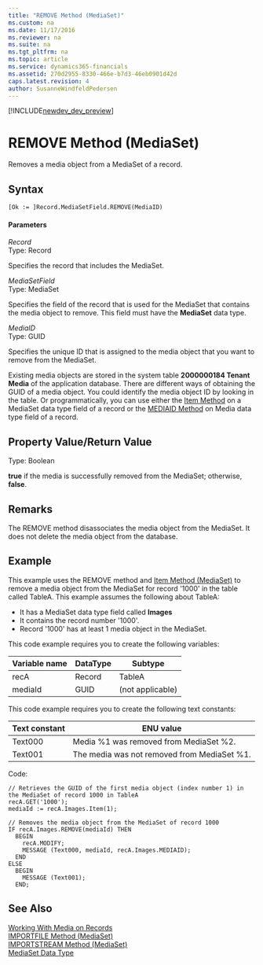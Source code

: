 ```yaml
---
title: "REMOVE Method (MediaSet)"
ms.custom: na
ms.date: 11/17/2016
ms.reviewer: na
ms.suite: na
ms.tgt_pltfrm: na
ms.topic: article
ms.service: dynamics365-financials
ms.assetid: 270d2955-8330-466e-b7d3-46eb0901d42d
caps.latest.revision: 4
author: SusanneWindfeldPedersen
---
```


[!INCLUDE[newdev_dev_preview](../includes/newdev_dev_preview.md)]

# REMOVE Method (MediaSet)
Removes a media object from a MediaSet of a record.

## Syntax  

```  
[Ok := ]Record.MediaSetField.REMOVE(MediaID)  
```  

#### Parameters  
*Record*  
Type: Record  

Specifies the record that includes the MediaSet.  

*MediaSetField*  
Type: MediaSet  

Specifies the field of the record that is used for the MediaSet that contains the media object to remove. This field must have the **MediaSet** data type.

*MediaID*  
Type: GUID  

Specifies the unique ID that is assigned to the media object that you want to remove from the MediaSet.

Existing media objects are stored in the system table **2000000184 Tenant Media** of the application database. There are different ways of obtaining the GUID of a media object. You could identify the media object ID by looking in the table. Or programmatically, you can use either the [Item Method](devenv-Item-Method-MediaSet.md) on a MediaSet data type field of a record or the [MEDIAID Method](devenv-MEDIAID-Method-Media.md) on Media data type field of a record.

## Property Value/Return Value  
Type: Boolean  

**true** if the media is successfully removed from the MediaSet; otherwise, **false**.

## Remarks  
The REMOVE method disassociates the media object from the MediaSet. It does not delete the media object from the database.

## Example  
This example uses the REMOVE method and [Item Method \(MediaSet\)](devenv-Item-Method-MediaSet.md) to remove a media object from the MediaSet for record '1000' in the table called TableA. This example assumes the following about TableA:

-   It has a MediaSet data type field called **Images**
-   It contains the record number '1000'.
-   Record '1000' has at least 1 media object in the MediaSet.

This code example requires you to create the following variables:  

|Variable name|DataType|Subtype|  
|-------------------|--------------|-------------|  
|recA|Record|TableA|
|mediaId|GUID|(not applicable) |


This code example requires you to create the following text constants:  

|Text constant|ENU value|  
|-------------------|---------------|  
|Text000|Media %1 was removed from MediaSet %2.|
|Text001|The media was not removed from MediaSet %1.|

Code:
```  
// Retrieves the GUID of the first media object (index number 1) in the MediaSet of record 1000 in TableA
recA.GET('1000');  
mediaId := recA.Images.Item(1);

// Removes the media object from the MediaSet of record 1000
IF recA.Images.REMOVE(mediaId) THEN
  BEGIN
    recA.MODIFY;    
    MESSAGE (Text000, mediaId, recA.Images.MEDIAID);
  END
ELSE
  BEGIN
    MESSAGE (Text001);
  END;
```  

## See Also  
[Working With Media on Records](../devenv-working-with-media-on-records.md)  
[IMPORTFILE Method \(MediaSet\)](devenv-IMPORTFILE-Method-MediaSet.md)   
[IMPORTSTREAM Method \(MediaSet\)](devenv-IMPORTSTREAM-Method-MediaSet.md)   
[MediaSet Data Type](../datatypes/devenv-MediaSet-Data-Type.md)
